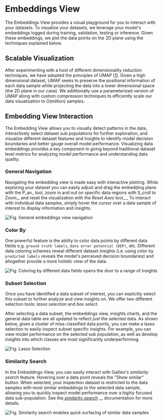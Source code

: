 # Embeddings View

The Embeddings View provides a visual playground for you to interact with your datasets. To visualize your datasets, we leverage your model's embeddings logged during training, validation, testing or inference. Given these embeddings, we plot the data points on the 2D plane using the techniques explained below.

## Scalable Visualization

After experimenting with a host of different dimensionality reduction techniques, we have adopted the principles of UMAP \[[1](https://arxiv.org/abs/1802.03426)]. Given a high dimensional dataset, UMAP seeks to preserve the positional information of each data sample while projecting the data into a lower dimensional space (the 2D plane in our case). We additionally use a parameterized version of UMAP along with custom compression techniques to efficiently scale our data visualization to O(million) samples.  &#x20;

## Embedding View Interaction

The Embedding View allows you to visually detect patterns in the data, interactively select dataset sub populations for further exploration, and visualize different dataset features and insights to identify model decision boundaries and better gauge overall model performance. Visualizing data embeddings provides a key component in going beyond traditional dataset level metrics for analyzing model performance and understanding data quality.&#x20;

### General Navigation

Navigating the embedding view is made easy with interactive plotting. While exploring your dataset you can easily adjust and drag the embedding plane with the P_an_ tool, zoom in and out on specific data regions with S_croll to Zoom,_ and reset the visualization with the _Reset Axes_ tool_._ To interact with individual data samples, simply hover the cursor over a data sample of interest to display information and insights.

![Fig. General embeddings view navigation](../../.gitbook/assets/General\_Nav.gif)

### **Color By**

One powerful feature is the ability to color data points by different data fields e.g. `ground truth labels`, `data error potential (DEP)`, etc. Different data coloring schemes reveal different dataset insights (i.e. using color by `predicted labels` reveals the model's perceived decision boundaries) and altogether provide a more holistic view of the data. &#x20;

![Fig. Coloring by different data fields opens the door to a range of insights](../../.gitbook/assets/Color\_By.gif)

### Subset Selection

Once you have identified a data subset of interest, you can explicitly select this subset to further analyze and view insights on. We offer two different selection tools: _lasso selection_ and _box_ _select_.

After selecting a data subset, the embeddings view, insights charts, and the general data table are all updated to reflect _just_ the selected data. As shown below, given a cluster of miss-classified data points, you can make a lasso selection to easily inspect subset specific insights. For example, you can view model performance on the selected sub population, as well as develop insights into which classes are most significantly underperforming.&#x20;

![Fig. Lasso Selection](<../../.gitbook/assets/ezgif.com-gif-maker (4).gif>)

### Similarity Search

In the Embeddings View, you can easily interact with Galileo's _similarity search_ feature. Hovering over a data point reveals the "Show similar" button. When selected, your inspection dataset is restricted to the data samples with most similar embeddings to the selected data sample, allowing you to quickly inspect model performance over a highly focused data sub-population. See the[ _similarity search_](similarity-search.md) __ documentation for more details. &#x20;

![Fig. Similarity search enables quick surfacing of similar data samples](../../.gitbook/assets/Similar\_To.gif)
